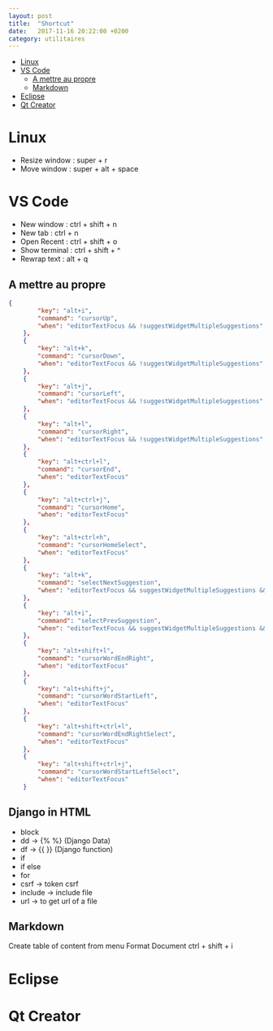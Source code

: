 ```yaml
---
layout: post
title:  "Shortcut"
date:   2017-11-16 20:22:00 +0200
category: utilitaires
---
```


- [Linux](#linux)
- [VS Code](#vs-code)
	- [A mettre au propre](#a-mettre-au-propre)
	- [Markdown](#markdown)
- [Eclipse](#eclipse)
- [Qt Creator](#qt-creator)

# Linux
* Resize window : super + r
* Move window : super + alt + space

# VS Code
* New window : ctrl + shift + n
* New tab : ctrl + n
* Open Recent : ctrl + shift + o
* Show terminal : ctrl + shift + ^
* Rewrap text : alt + q

## A mettre au propre
```json
{
		"key": "alt+i",
		"command": "cursorUp",
		"when": "editorTextFocus && !suggestWidgetMultipleSuggestions"
	},
	{
		"key": "alt+k",
		"command": "cursorDown",
		"when": "editorTextFocus && !suggestWidgetMultipleSuggestions"
	},
	{
		"key": "alt+j",
		"command": "cursorLeft",
		"when": "editorTextFocus && !suggestWidgetMultipleSuggestions"
	},
	{
		"key": "alt+l",
		"command": "cursorRight",
		"when": "editorTextFocus && !suggestWidgetMultipleSuggestions"
	},
	{
		"key": "alt+ctrl+l",
		"command": "cursorEnd",
		"when": "editorTextFocus"
	},
	{
		"key": "alt+ctrl+j",
		"command": "cursorHome",
		"when": "editorTextFocus"
	},
	{
		"key": "alt+ctrl+h",
		"command": "cursorHomeSelect",
		"when": "editorTextFocus"
	},
	{
		"key": "alt+k",
		"command": "selectNextSuggestion",
		"when": "editorTextFocus && suggestWidgetMultipleSuggestions && suggestWidgetVisible"
	},
	{
		"key": "alt+i",
		"command": "selectPrevSuggestion",
		"when": "editorTextFocus && suggestWidgetMultipleSuggestions && suggestWidgetVisible"
	},
	{
		"key": "alt+shift+l",
		"command": "cursorWordEndRight",
		"when": "editorTextFocus"
	},
	{
		"key": "alt+shift+j",
		"command": "cursorWordStartLeft",
		"when": "editorTextFocus"
	},
	{
		"key": "alt+shift+ctrl+l",
		"command": "cursorWordEndRightSelect",
		"when": "editorTextFocus"
	},
	{
		"key": "alt+shift+ctrl+j",
		"command": "cursorWordStartLeftSelect",
		"when": "editorTextFocus"
	}
```

## Django in HTML

* block
* dd -> {% %} (Django Data)
* df -> {{ }} (Django function)
* if
* if else
* for
* csrf -> token csrf
* include -> include file
* url -> to get url of a file


## Markdown
Create table of content from menu
Format Document ctrl + shift + i

# Eclipse

# Qt Creator
